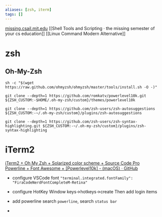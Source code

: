 ```yaml
---
aliases: [zsh, iterm]
tags: [] 
---
```

[missing.csail.mit.edu](https://missing.csail.mit.edu/2020/shell-tools/)
[[Shell Tools and Scripting · the missing semester of your cs education]]
[[Linux Command Modern Alternative]]
# zsh
## Oh-My-Zsh
`sh -c "$(wget https://raw.github.com/ohmyzsh/ohmyzsh/master/tools/install.sh -O -)"`

`git clone --depth=1 https://github.com/romkatv/powerlevel10k.git ${ZSH_CUSTOM:-$HOME/.oh-my-zsh/custom}/themes/powerlevel10k`

`git clone --depth=1 https://github.com/zsh-users/zsh-autosuggestions ${ZSH_CUSTOM:-~/.oh-my-zsh/custom}/plugins/zsh-autosuggestions`

`git clone --depth=1 https://github.com/zsh-users/zsh-syntax-highlighting.git ${ZSH_CUSTOM:-~/.oh-my-zsh/custom}/plugins/zsh-syntax-highlighting`



# iTerm2
[iTerm2 + Oh My Zsh + Solarized color scheme + Source Code Pro Powerline + Font Awesome + [Powerlevel10k] - (macOS) · GitHub](https://gist.github.com/kevin-smets/8568070)

- configure VSCode font
`"terminal.integrated.fontFamily": "FiraCodeNerdFontCompleteM-Retina"`

- configure HotKey Window
keys->hotkeys->create
Then add login items

- add powerline
search `powerline`, search `status bar`

- 
